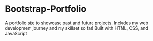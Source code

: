 # Bootstrap-Portfolio

A portfolio site to showcase past and future projects. Includes my web development journey and my skillset so far! Built with HTML, CSS, and JavaScript
